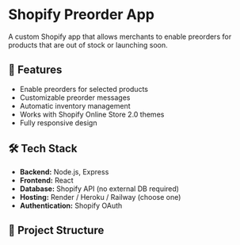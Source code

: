 # Shopify Preorder App

A custom Shopify app that allows merchants to enable preorders for products that are out of stock or launching soon.

## 🚀 Features
- Enable preorders for selected products
- Customizable preorder messages
- Automatic inventory management
- Works with Shopify Online Store 2.0 themes
- Fully responsive design

## 🛠 Tech Stack
- **Backend:** Node.js, Express
- **Frontend:** React
- **Database:** Shopify API (no external DB required)
- **Hosting:** Render / Heroku / Railway (choose one)
- **Authentication:** Shopify OAuth

## 📂 Project Structure
